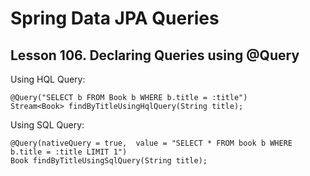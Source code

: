 # Spring Data JPA Queries

## Lesson 106. Declaring Queries using @Query

Using HQL Query:
    
    @Query("SELECT b FROM Book b WHERE b.title = :title")
    Stream<Book> findByTitleUsingHqlQuery(String title);

Using SQL Query:

    @Query(nativeQuery = true,  value = "SELECT * FROM book b WHERE b.title = :title LIMIT 1")
    Book findByTitleUsingSqlQuery(String title);
